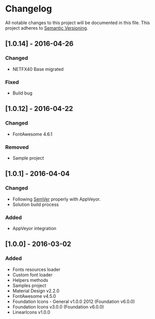 # Changelog
All notable changes to this project will be documented in this file.
This project adheres to [Semantic Versioning](http://semver.org/).

## [1.0.14] - 2016-04-26
### Changed
- NETFX40 Base migrated

### Fixed
- Build bug

## [1.0.12] - 2016-04-22
### Changed
- FontAwesome 4.6.1

### Removed
- Sample project

## [1.0.1] - 2016-04-04
### Changed
- Following [SemVer](http://semver.org) properly with AppVeyor.
- Solution build process

### Added
- AppVeyor integration

## [1.0.0] - 2016-03-02
### Added
- Fonts resources loader
- Custom font loader
- Helpers methods
- Samples project
- Material Design v2.2.0
- FontAwesome v4.5.0
- Foundation Icons - General v1.0.0 2012 (Foundation v6.0.0)
- Foundation Icons v3.0.0 (Foundation v6.0.0)
- LinearIcons v1.0.0
